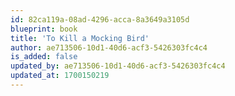 ```yaml
---
id: 82ca119a-08ad-4296-acca-8a3649a3105d
blueprint: book
title: 'To Kill a Mocking Bird'
author: ae713506-10d1-40d6-acf3-5426303fc4c4
is_added: false
updated_by: ae713506-10d1-40d6-acf3-5426303fc4c4
updated_at: 1700150219
---
```

